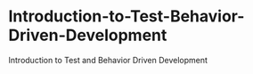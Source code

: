 # Introduction-to-Test-Behavior-Driven-Development
Introduction to Test and Behavior Driven Development
